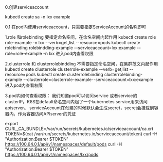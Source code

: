 0.创建serviceaccount

kubectl  create sa -n lxx example

0.1 在pod内使用serviceaccount，只需要指定ServiceAccount的名称即可


1.role 和rolebinding 要指定命名空间，在命名空间内起作用
kubectl create role role-example -n lxx  --verb=get,list --resource=pods
kubectl create rolebinding rolebindding-example --serviceaccount=lxx:example --role=role-example  -n lxx
进入pod内查看权限

2.clusterrole 和 clusterrolebindding 不需要指定命名空间，在集群范文内起作用
kubectl create clusterrole clusterrole-example  --verb=get,list --resource=pods
kubectl create clusterrolebinding clusterrolebinding-example --clusterrole=clusterrole-example--serviceaccount=lxx:example
进入pod内查看权限

3.pod内如何查看权限：
我们知道pod可以访问service 或者service的clusterIP，K8S在default命名空间内起了一个kubernetes service用来访问apiserver。
serviceAccount在创建的时候默认会生成secret，secret会挂载到容器内，作为容器访问APIserver的凭证


export CURL_CA_BUNDLE=/var/run/secrets/kubernetes.io/serviceaccount/ca.crt
TOKEN=$(cat /var/run/secrets/kubernetes.io/serviceaccount/token)
curl -H "Authorization:Bearer $TOKEN" https://100.64.0.1/api/v1/namespaces/default/pods
curl -H "Authorization:Bearer $TOKEN" https://100.64.0.1/api/v1/namespaces/lxx/pods
